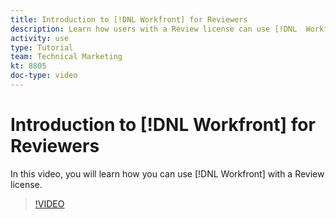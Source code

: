 ```yaml
---
title: Introduction to [!DNL Workfront] for Reviewers
description: Learn how users with a Review license can use [!DNL  Workfront].
activity: use
type: Tutorial
team: Technical Marketing
kt: 8805
doc-type: video
---
```

# Introduction to [!DNL Workfront] for Reviewers

In this video, you will learn how you can use [!DNL  Workfront] with a Review license.

>[!VIDEO](https://video.tv.adobe.com/v/335106/?quality=12)

